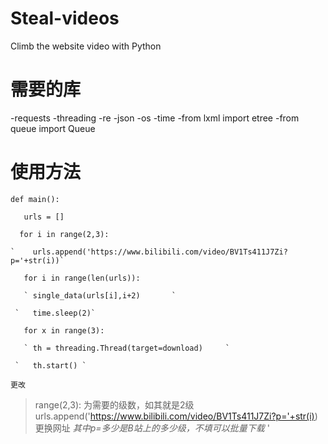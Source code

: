 # Steal-videos
Climb the website video with Python

# 需要的库
-requests
-threading
-re
-json
-os
-time
-from lxml import etree
-from queue import Queue

# 使用方法

`def main():`

`   urls = []`

  `  for i in range(2,3):`
  
    `    urls.append('https://www.bilibili.com/video/BV1Ts411J7Zi?p='+str(i))`
    
 `   for i in range(len(urls)):`
 
       ` single_data(urls[i],i+2)		`		
       
     `   time.sleep(2)`
     
 `   for x in range(3):`
 
       ` th = threading.Thread(target=download)		`
       
     `   th.start() `
       
    更改
   >range(2,3):
   为需要的级数，如其就是2级
   >urls.append('https://www.bilibili.com/video/BV1Ts411J7Zi?p='+str(i))
    更换网址
    *其中p=多少是B站上的多少级，不填可以批量下载*
    '
    

